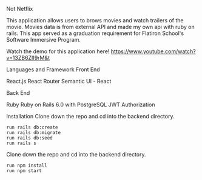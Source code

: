Not Netflix

This application allows users to brows movies and watch trailers of the movie. Movies data is from external API and made my own api with ruby on rails. This app served as a graduation requirement for Flatiron School's Software Immersive Program.

Watch the demo for this application here!
https://www.youtube.com/watch?v=13ZB6ZII9rM&t


Languages and Framework
Front End

React.js
React Router
Semantic UI - React

Back End

Ruby
Ruby on Rails 6.0 with PostgreSQL
JWT Authorization


Installation
Clone down the repo and cd into the backend directory.
```
run rails db:create
run rails db:migrate
run rails db:seed
run rails s
```
Clone down the repo and cd into the backend directory.
```
run npm install
run npm start
```
